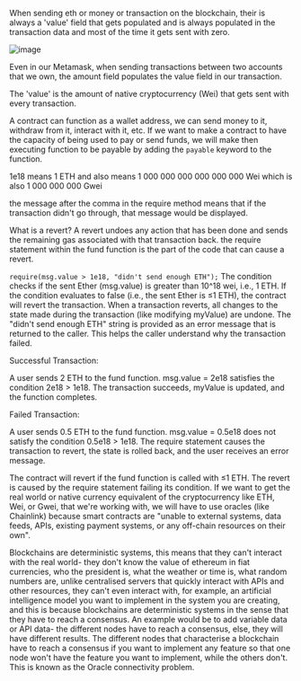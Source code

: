 When sending eth or money or transaction on the blockchain, their is always a 'value' field that gets populated and is always populated in the transaction data and most of the time it gets sent with zero.

![image](https://github.com/user-attachments/assets/16b33760-8b46-4e30-84ad-8a2cb02c52ea)

Even in our Metamask, when sending transactions between two accounts that we own, the amount field populates the value field in our transaction.

The 'value' is the amount of native cryptocurrency (Wei) that gets sent with every transaction.

A contract can function as a wallet address, we can send money to it, withdraw from it, interact with it, etc. If we want to make a contract to have the capacity of being used to pay or send funds, we will make then executing function to be payable by adding the `payable` keyword to the function.

1e18 means 1 ETH and also means 1 000 000 000 000 000 000 Wei which is also 1 000 000 000 Gwei

the message after the comma in the require method means that if the transaction didn't go through, that message would be displayed.

What is a revert? A revert undoes any action that has been done and sends the remaining gas associated with that transaction back.
the require statement within the fund function is the part of the code that can cause a revert. 

`require(msg.value > 1e18, "didn't send enough ETH");`
The condition checks if the sent Ether (msg.value) is greater than 10^18  wei, i.e., 1 ETH.
If the condition evaluates to false (i.e., the sent Ether is ≤1 ETH), the contract will revert the transaction. When a transaction reverts, all changes to the state made during the transaction (like modifying myValue) are undone. The "didn't send enough ETH" string is provided as an error message that is returned to the caller. This helps the caller understand why the transaction failed. 

Successful Transaction:

A user sends 2 ETH to the fund function.
msg.value = 2e18 satisfies the condition 2e18 > 1e18.
The transaction succeeds, myValue is updated, and the function completes.

Failed Transaction:

A user sends 0.5 ETH to the fund function.
msg.value = 0.5e18 does not satisfy the condition 0.5e18 > 1e18.
The require statement causes the transaction to revert, the state is rolled back, and the user receives an error message.

The contract will revert if the fund function is called with ≤1 ETH. The revert is caused by the require statement failing its condition.
If we want to get the real world or native currency equivalent of the cryptocurrency like ETH, Wei, or Gwei, that we're working with, we will have to use oracles (like Chainlink) because smart contracts are "unable to external systems, data feeds, APIs, existing payment systems, or any off-chain resources on their own".

Blockchains are deterministic systems, this means that they can't interact with the real world- they don't know the value of ethereum in fiat currencies, who the president is, what the weather or time is, what random numbers are, unlike centralised servers that quickly interact with APIs and other resources, they can't even interact with, for example, an artificial intelligence model you want to implement in the system you are creating, and this is because blockchains are deterministic systems in the sense that they have to reach a consensus. An example would be to add variable data or API data- the different nodes have to reach a consensus, else, they will have different results.
The different nodes that characterise a blockchain have to reach a consensus if you want to implement any feature so that one node won't have the feature you want to implement, while the others don't. This is known as the Oracle connectivity problem.
